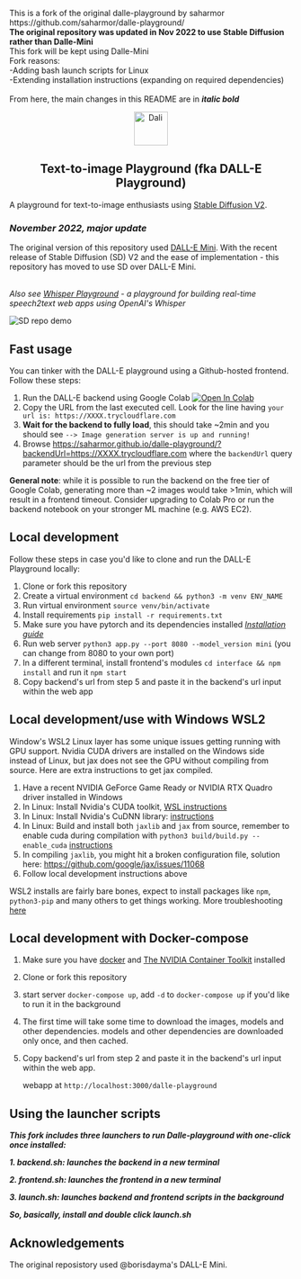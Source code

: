 <p>This is a fork of the original dalle-playground by saharmor<br>
https://github.com/saharmor/dalle-playground/
<br><b>The original repository was updated in Nov 2022 to use Stable Diffusion rather than Dalle-Mini</b><br>This fork will be kept using Dalle-Mini
  <br>Fork reasons:
  <br>-Adding bash launch scripts for Linux
  <br>-Extending installation instructions (expanding on required dependencies)
  <br>
  <br>From here, the main changes in this README are in <i><b>italic bold</b></i>
  </p>

<p align="center">
<img src="https://emojipedia-us.s3.dualstack.us-west-1.amazonaws.com/thumbs/240/apple/285/woman-artist_1f469-200d-1f3a8.png" width="60" alt="Dali">
  <h2 align="center">Text-to-image Playground (fka DALL-E Playground)</h2>
</p>

A playground for text-to-image enthusiasts using [Stable Diffusion V2](https://stability.ai/blog/stable-diffusion-v2-release).

*<h3>November 2022, major update</h3>*
The original version of this repository used [DALL-E Mini](https://github.com/borisdayma/dalle-mini). With the recent release of Stable Diffusion (SD) V2 and the ease of implementation - this repository has moved to use SD over DALL-E Mini.

<br>_Also see [Whisper Playground](https://github.com/saharmor/whisper-playground) - a playground for building real-time speech2text web apps using OpenAI's Whisper_


![SD repo demo](https://user-images.githubusercontent.com/6180201/204181184-b257d832-d5f6-460d-8193-aaaf25214015.gif)

## Fast usage

You can tinker with the DALL-E playground using a Github-hosted frontend. Follow these steps:

1. Run the DALL-E backend using Google Colab [![Open In Colab](https://colab.research.google.com/assets/colab-badge.svg)](https://colab.research.google.com/github/saharmor/dalle-playground/blob/main/backend/dalle_playground_backend.ipynb)
2. Copy the URL from the last executed cell. Look for the line having `your url is: https://XXXX.trycloudflare.com`
3. **Wait for the backend to fully load**, this should take ~2min and you should see `--> Image generation server is up and running!`
5. Browse https://saharmor.github.io/dalle-playground/?backendUrl=https://XXXX.trycloudflare.com where the `backendUrl` query parameter should be the url from the previous step

**General note**: while it is possible to run the backend on the free tier of Google Colab, generating more than ~2 images would take >1min, which will result in a frontend timeout. Consider upgrading to Colab Pro or run the backend notebook on your stronger ML machine (e.g. AWS EC2). 


## Local development

Follow these steps in case you'd like to clone and run the DALL-E Playground locally:

1. Clone or fork this repository
2. Create a virtual environment `cd backend && python3 -m venv ENV_NAME`
3. Run virtual environment `source venv/bin/activate`
4. Install requirements `pip install -r requirements.txt`
5. Make sure you have pytorch and its dependencies
   installed _[Installation guide](https://pytorch.org/get-started/locally/)_
6. Run web server `python3 app.py --port 8080 --model_version mini` (you can change from 8080 to your own port)
7. In a different terminal, install frontend's modules `cd interface && npm install` and run
   it `npm start`
8. Copy backend's url from step 5 and paste it in the backend's url input within the web app

## Local development/use with Windows WSL2

Window's WSL2 Linux layer has some unique issues getting running with GPU support. Nvidia CUDA drivers are installed on the Windows side instead of Linux, but jax does not see the GPU without compiling from source. Here are extra instructions to get jax compiled.

1. Have a recent NVIDIA GeForce Game Ready or NVIDIA RTX Quadro driver installed in Windows 
2. In Linux: Install Nvidia's CUDA toolkit, [WSL instructions](https://docs.nvidia.com/cuda/cuda-installation-guide-linux/index.html#wsl-installation)
3. In Linux: Install Nvidia's CuDNN library: [instructions](https://docs.nvidia.com/deeplearning/cudnn/install-guide/index.html)
4. In Linux: Build and install both `jaxlib` and `jax` from source, remember to enable cuda during compilation with `python3 build/build.py --enable_cuda` [instructions](https://jax.readthedocs.io/en/latest/developer.html)
5. In compiling `jaxlib`, you might hit a broken configuration file, solution here: https://github.com/google/jax/issues/11068
6. Follow local development instructions above

WSL2 installs are fairly bare bones, expect to install packages like `npm`, `python3-pip` and many others to get things working. More troubleshooting [here](https://github.com/saharmor/dalle-playground/pull/44)

## Local development with Docker-compose

1. Make sure you have [docker](https://docs.docker.com/get-docker/) and [The NVIDIA Container Toolkit](https://docs.nvidia.com/datacenter/cloud-native/container-toolkit/install-guide.html) installed 
2. Clone or fork this repository
3. start server `docker-compose up`, add `-d` to `docker-compose up` if you'd like to run it in the background
4. The first time will take some time to download the images, models and other dependencies. 
   models and other dependencies are downloaded only once, and then cached.
4. Copy backend's url from step 2 and paste it in the backend's url input within the web app.
   
   webapp at `http://localhost:3000/dalle-playground`


## Using the launcher scripts
**_This fork includes three launchers to run Dalle-playground with one-click once installed:_**

**_1. backend.sh: launches the backend in a new terminal_**

**_2. frontend.sh: launches the frontend in a new terminal_**

**_3. launch.sh: launches backend and frontend scripts in the background_**


**_So, basically, install and double click launch.sh_**

## Acknowledgements
The original reposistory used  @borisdayma's DALL-E Mini.
